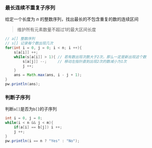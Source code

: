 ### 最长连续不重复子序列

给定一个长度为 $n$ 的整数序列，找出最长的不包含重复的数的连续区间

> 维护所有元素数量不超过1的最大区间长度

```java
// a[] 整数序列
// s[] 记录每个数出现几次
for(int i = 0, j = 0; i < n; i ++){
    s[a[i]] ++;
    while(s[a[i]] > 1){ // 若有数出现次数大于2次，那么一定是新出现这个数
        s[a[j]] --;     // 移动左指针直到出现2次的数减小为1次
        j ++;   
    }
    ans = Math.max(ans, i - j + 1);   
}
pw.println(ans);
```

### 判断子序列

判断`a[]`是否为`b[]`的子序列

```java
int i = 0, j = 0;
while(i < n && j < m){
    if(a[i] == b[j]) i ++;
    j ++;    
}
pw.println(i == n ? "Yes" : "No");
```

